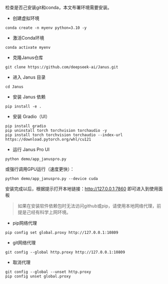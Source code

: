 检查是否己安装git和conda，本文布署环境需要安装。
- 创建虚拟环境
```
conda create -n myenv python=3.10 -y
```
- 激活Conda环境
```
conda activate myenv
```
- 克隆Janus仓库
```
git clone https://github.com/deepseek-ai/Janus.git
```
- 进入 Janus 目录
```
cd Janus
```
- 安装 Janus 依赖
```
pip install -e .
```
- 安装 Gradio（UI）
```
pip install gradio
pip uninstall torch torchvision torchaudio -y
pip install torch torchvision torchaudio --index-url https://download.pytorch.org/whl/cu121
```
- 运行 Janus Pro UI
```
python demo/app_januspro.py
```
或强行调用GPU运行（速度更快）：
```
python demo/app_januspro.py --device cuda
```
安装完成以后，根据提示打开本地链接：http://127.0.0.1:7860 即可进入到使用面板

> 如果在安装软件依赖包时无法访问github或pip，请使用本地网络代理，前提是己经有科学上网环境。

- pip网络代理
```
pip config set global.proxy http://127.0.0.1:10809
```
- git网络代理
```
git config --global http.proxy http://127.0.0.1:10809
```
- 取消代理
```
git config --global --unset http.proxy
pip config unset global.proxy
```